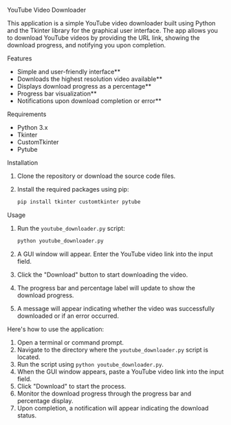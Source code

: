  YouTube Video Downloader

This application is a simple YouTube video downloader built using Python and the Tkinter library for the graphical user interface. The app allows you to download YouTube videos by providing the URL link, showing the download progress, and notifying you upon completion.

 Features

- Simple and user-friendly interface**
- Downloads the highest resolution video available**
- Displays download progress as a percentage**
- Progress bar visualization**
- Notifications upon download completion or error**

 Requirements

- Python 3.x
- Tkinter
- CustomTkinter
- Pytube

 Installation

1. Clone the repository or download the source code files.

2. Install the required packages using pip:
    ```sh
    pip install tkinter customtkinter pytube
    ```

 Usage

1. Run the `youtube_downloader.py` script:
    ```sh
    python youtube_downloader.py
    ```

2. A GUI window will appear. Enter the YouTube video link into the input field.

3. Click the "Download" button to start downloading the video.

4. The progress bar and percentage label will update to show the download progress.

5. A message will appear indicating whether the video was successfully downloaded or if an error occurred.



Here's how to use the application:

1. Open a terminal or command prompt.
2. Navigate to the directory where the `youtube_downloader.py` script is located.
3. Run the script using `python youtube_downloader.py`.
4. When the GUI window appears, paste a YouTube video link into the input field.
5. Click "Download" to start the process.
6. Monitor the download progress through the progress bar and percentage display.
7. Upon completion, a notification will appear indicating the download status.


